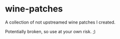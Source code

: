 # wine-patches
A collection of not upstreamed wine patches I created.

Potentially broken, so use at your own risk. ;)

